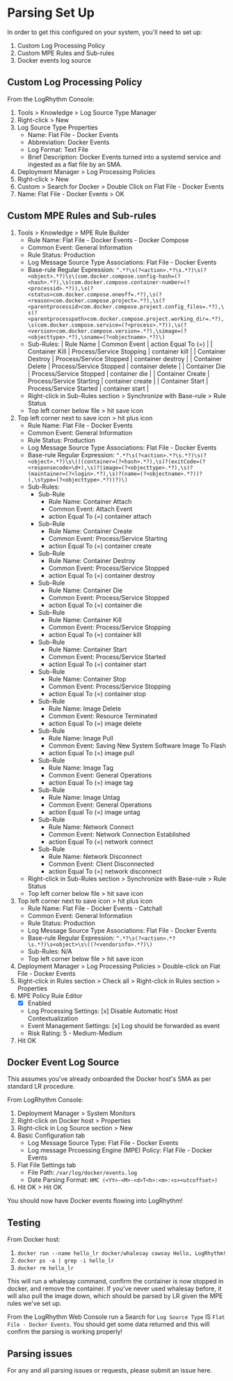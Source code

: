 # Parsing Set Up

In order to get this configured on your system, you'll need to set up:

1. Custom Log Processing Policy
2. Custom MPE Rules and Sub-rules
3. Docker events log source

## Custom Log Processing Policy

From the LogRhythm Console: 

1. Tools > Knowledge > Log Source Type Manager 
2. Right-click > New
3. Log Source Type Properties
    * Name: Flat File - Docker Events
    * Abbreviation: Docker Events
    * Log Format: Text File
    * Brief Description: Docker Events turned into a systemd service and ingested as a flat file by an SMA.
4. Deployment Manager > Log Processing Policies
5. Right-click > New
6. Custom > Search for Docker > Double Click on Flat File - Docker Events
7. Name: Flat File - Docker Events > OK

## Custom MPE Rules and Sub-rules

1. Tools > Knowledge > MPE Rule Builder
    * Rule Name: Flat File - Docker Events - Docker Compose
    * Common Event: General Information
    * Rule Status: Production
    * Log Message Source Type Associations: Flat File - Docker Events
    * Base-rule Regular Expression: `^.*?\s(?<action>.*?\s.*?)\s(?<object>.*?)\s\(com.docker.compose.config-hash=(?<hash>.*?),\s(com.docker.compose.container-number=(?<processid>.*?)),\s(?<status>com.docker.compose.oneoff=.*?),\s(?<reason>com.docker.compose.project=.*?),\s(?<parentprocessid>com.docker.compose.project.config_files=.*?),\s(?<parentprocesspath>com.docker.compose.project.working_dir=.*?),\s(com.docker.compose.service=(?<process>.*?)),\s(?<version>com.docker.compose.version=.*?),\simage=(?<objecttype>.*?),\sname=(?<objectname>.*?)\)`
    * Sub-Rules:
        | Rule Name         | Common Event              | action Equal To (=)   |
        | Container Kill    | Process/Service Stopping  | container kill        |
        | Container Destroy | Process/Service Stopped   | container destroy     |
        | Container Delete  | Process/Service Stopped   | container delete      |
        | Container Die     | Process/Service Stopped   | container die         |
        | Container Create  | Process/Service Starting  | container create      |
        | Container Start   | Process/Service Started   | container start       |
    * Right-click in Sub-Rules section > Synchronize with Base-rule > Rule Status
    * Top left corner below file > hit save icon
2. Top left corner next to save icon > hit plus icon
    * Rule Name: Flat File - Docker Events
    * Common Event: General Information
    * Rule Status: Production
    * Log Message Source Type Associations: Flat File - Docker Events
    * Base-rule Regular Expression: `^.*?\s(?<action>.*?\s.*?)\s(?<object>.*?)\s\(((container=(?<hash>.*?),\s)?(exitCode=(?<responsecode>\d+),\s)?(image=(?<objecttype>.*?),\s)?(maintainer=(?<login>.*?),\s)?(name=(?<objectname>.*?))?(,\stype=(?<objecttype>.*?))?)\)`
    * Sub-Rules:
        -   Sub-Rule
            + Rule Name: Container Attach
            + Common Event: Attach Event
            + action Equal To (=) container attach
        -   Sub-Rule
            + Rule Name: Container Create
            + Common Event: Process/Service Starting
            + action Equal To (=) container create
        -   Sub-Rule
            + Rule Name: Container Destroy
            + Common Event: Process/Service Stopped
            + action Equal To (=) container destroy
        -   Sub-Rule
            + Rule Name: Container Die
            + Common Event: Process/Service Stopped
            + action Equal To (=) container die
        -   Sub-Rule
            + Rule Name: Container Kill
            + Common Event: Process/Service Stopping
            + action Equal To (=) container kill
        -   Sub-Rule
            + Rule Name: Container Start
            + Common Event: Process/Service Started
            + action Equal To (=) container start
        -   Sub-Rule
            + Rule Name: Container Stop
            + Common Event: Process/Service Stopping
            + action Equal To (=) container stop
        -   Sub-Rule
            + Rule Name: Image Delete
            + Common Event: Resource Terminated
            + action Equal To (=) image delete
        -   Sub-Rule
            + Rule Name: Image Pull
            + Common Event: Saving New System Software Image To Flash
            + action Equal To (=) image pull
        -   Sub-Rule
            + Rule Name: Image Tag
            + Common Event: General Operations
            + action Equal To (=) image tag
        -   Sub-Rule
            + Rule Name: Image Untag
            + Common Event: General Operations
            + action Equal To (=) image untag
        -   Sub-Rule
            + Rule Name: Network Connect
            + Common Event: Network Connection Established
            + action Equal To (=) network connect
        -   Sub-Rule
            + Rule Name: Network Disconnect
            + Common Event: Client Disconnected
            + action Equal To (=) network disconnect
    * Right-click in Sub-Rules section > Synchronize with Base-rule > Rule Status
    * Top left corner below file > hit save icon
3. Top left corner next to save icon > hit plus icon
    * Rule Name: Flat File - Docker Events - Catchall
    * Common Event: General Information
    * Rule Status: Production
    * Log Message Source Type Associations: Flat File - Docker Events
    * Base-rule Regular Expression: `^.*?\s(?<action>.*?\s.*?)\s<object>\s\((?<vendorinfo>.*?)\)`
    * Sub-Rules: N/A
    * Top left corner below file > hit save icon
4. Deployment Manager > Log Processing Policies > Double-click on Flat File - Docker Events
5. Right-click in Rules section > Check all > Right-click in Rules section > Properties
6. MPE Policy Rule Editor
    * [x] Enabled
    * Log Processing Settings: [x] Disable Automatic Host Contextualization
    * Event Management Settings: [x] Log should be forwarded as event
    * Risk Rating: 5 - Medium-Medium
7. Hit OK

## Docker Event Log Source

This assumes you've already onboarded the Docker host's SMA as per standard LR procedure.

From LogRhythm Console:

1. Deployment Manager > System Monitors
2. Right-click on Docker host > Properties
3. Right-click in Log Source section > New 
4. Basic Configuration tab
    * Log Message Source Type: Flat File - Docker Events
    * Log message Prcoessing Engine (MPE) Policy: Flat File - Docker Events
5. Flat File Settings tab
    * File Path: `/var/log/docker/events.log`
    * Date Parsing Format: `HMC (<YY>-<M>-<d>T<h>:<m>:<s><utcoffset>)`
6. Hit OK > Hit OK

You should now have Docker events flowing into LogRhythm! 

## Testing

From Docker host:

1. `docker run --name hello_lr docker/whalesay cowsay Hello, LogRhythm!`
2. `docker ps -a | grep -i hello_lr`
3. `docker rm hello_lr`

This will run a whalesay command, confirm the container is now stopped in docker, and remove the container. If you've never used whalesay before, it will also pull the image down, which should be parsed by LR given the MPE rules we've set up.

From the LogRhythm Web Console run a Search for `Log Source Type` IS `Flat File - Docker Events`. You should get some data returned and this will confirm the parsing is working properly!

## Parsing issues

For any and all parsing issues or requests, please submit an issue here. 

